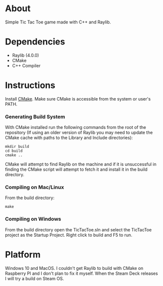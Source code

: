 # About

Simple Tic Tac Toe game made with C++ and Raylib.

# Dependencies

* Raylib (4.0.0)
* CMake
* C++ Compiler

# Instructions

Install [CMake](https://cmake.org/download/). Make sure CMake is accessible from the system or user's PATH. 

### Generating Build System
With CMake installed run the following commands from the root of the repository (If using an older version of Raylib you may need to update the CMake cache with paths to the Library and Include directories):

~~~~
mkdir build
cd build
cmake ..
~~~~

CMake will attempt to find Raylib on the machine and if it is unsuccessful in finding the CMake script will attempt to fetch it and install it in the build directory.

### Compiling on Mac/Linux
From the build directory:
~~~~
make
~~~~

### Compiling on Windows
From the build directory open the TicTacToe.sln and select the TicTacToe project as the Startup Project. Right click to build and F5 to run.

# Platform

Windows 10 and MacOS. I couldn't get Raylib to build with CMake on Raspberry PI and I don't plan to fix it myself. When the Steam Deck releases I will try a build on Steam OS. 